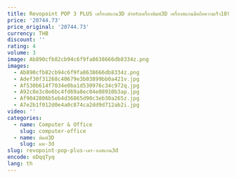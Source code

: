 ```yaml
---
title: Revopoint POP 3 PLUS เครื่องสแกน3D สำหรับเครื่องพิมพ์3D เครื่องสแกนมือถือความเร็ว18fps แม่นยำ0.04มม. เครื่องสแกน3D วัตถุขนาดกลางมาตรฐาน
price: '20744.73'
price_original: '20744.73'
currency: THB
discount: ''
rating: 4
volume: 3
image: Ab890cfb82cb94c6f9fa8638666db8334z.png
images:
  - Ab890cfb82cb94c6f9fa8638666db8334z.png
  - Adef30f31268c40679e3b03899bb0a421v.jpg
  - Af530b614f7034e0ba1d530976c34c972q.jpg
  - A92c8e3c0e6bc4fd69a8ec04e08910b3ap.jpg
  - Af9042806b5eb4d36865d90c3eb30a265z.jpg
  - A7e2b1f012d0e4a0c874ca2dd9d712ab2i.jpg
video: ''
categories:
  - name: Computer & Office
    slug: computer-office
  - name: พิมพ์3D
    slug: มพ-3d
slug: revopoint-pop-plus-เคร-องสแกน3d
encode: oDqqTyq
lang: th
---
```

  
